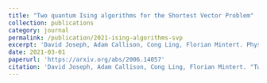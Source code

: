 ```yaml
---
title: "Two quantum Ising algorithms for the Shortest Vector Problem"
collection: publications
category: journal
permalink: /publication/2021-ising-algorithms-svp
excerpt: 'David Joseph, Adam Callison, Cong Ling, Florian Mintert. Physical Review A, 103, 032433, March 2021.'
date: 2021-03-01
paperurl: 'https://arxiv.org/abs/2006.14057'
citation: 'David Joseph, Adam Callison, Cong Ling, Florian Mintert. "Two quantum Ising algorithms for the Shortest Vector Problem." <i>Physical Review A</i>, 103, 032433, 2021.'
---
```

